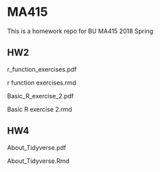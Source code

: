 # MA415
This is a homework repo for BU MA415 2018 Spring

## HW2

r_function_exercises.pdf


r function exercises.rmd


Basic_R_exercise_2.pdf


Basic R exercise 2.rmd

## HW4

About_Tidyverse.pdf


About_Tidyverse.Rmd	
